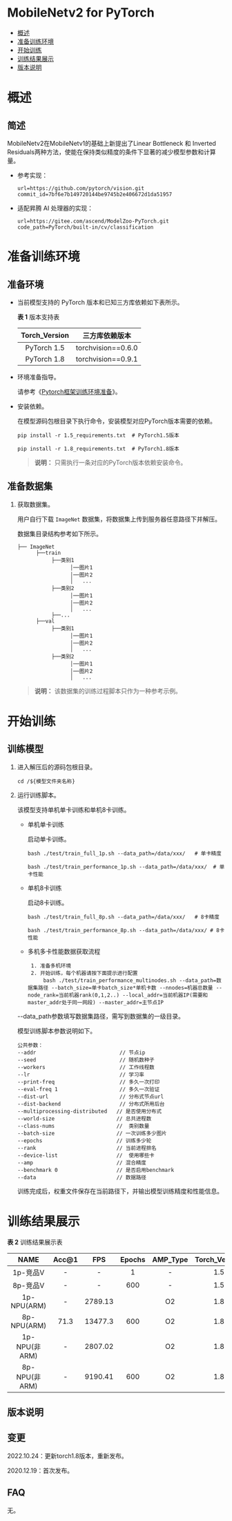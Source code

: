 # MobileNetv2 for PyTorch

-   [概述](概述.md)
-   [准备训练环境](准备训练环境.md)
-   [开始训练](开始训练.md)
-   [训练结果展示](训练结果展示.md)
-   [版本说明](版本说明.md)

# 概述

## 简述

 MobileNetv2在MobileNetv1的基础上新提出了Linear Bottleneck 和 Inverted Residuals两种方法，使能在保持类似精度的条件下显著的减少模型参数和计算量。

- 参考实现：

  ```
  url=https://github.com/pytorch/vision.git 
  commit_id=7bf6e7b149720144be9745b2e406672d1da51957
  ```

- 适配昇腾 AI 处理器的实现：

  ```
  url=https://gitee.com/ascend/ModelZoo-PyTorch.git
  code_path=PyTorch/built-in/cv/classification
  ```


# 准备训练环境

## 准备环境

- 当前模型支持的 PyTorch 版本和已知三方库依赖如下表所示。

  **表 1**  版本支持表

  | Torch_Version      | 三方库依赖版本                                 |
  | :--------: | :----------------------------------------------------------: |
  | PyTorch 1.5 | torchvision==0.6.0 |
  | PyTorch 1.8 | torchvision==0.9.1 |

- 环境准备指导。

  请参考《[Pytorch框架训练环境准备](https://www.hiascend.com/document/detail/zh/ModelZoo/pytorchframework/ptes)》。
  
- 安装依赖。

  在模型源码包根目录下执行命令，安装模型对应PyTorch版本需要的依赖。
  ```
  pip install -r 1.5_requirements.txt  # PyTorch1.5版本
  
  pip install -r 1.8_requirements.txt  # PyTorch1.8版本
  ```
  > **说明：** 
  >只需执行一条对应的PyTorch版本依赖安装命令。

## 准备数据集

1. 获取数据集。

   用户自行下载 `ImageNet` 数据集，将数据集上传到服务器任意路径下并解压。
   
   数据集目录结构参考如下所示。

   ```
   ├── ImageNet
         ├──train
              ├──类别1
                    │──图片1
                    │──图片2
                    │   ...       
              ├──类别2
                    │──图片1
                    │──图片2
                    │   ...   
              ├──...                     
         ├──val  
              ├──类别1
                    │──图片1
                    │──图片2
                    │   ...       
              ├──类别2
                    │──图片1
                    │──图片2
                    │   ...              
   ```
   > **说明：** 
   >该数据集的训练过程脚本只作为一种参考示例。

# 开始训练

## 训练模型

1. 进入解压后的源码包根目录。

   ```
   cd /${模型文件夹名称} 
   ```

2. 运行训练脚本。

   该模型支持单机单卡训练和单机8卡训练。

   - 单机单卡训练

     启动单卡训练。

     ```
     bash ./test/train_full_1p.sh --data_path=/data/xxx/   # 单卡精度 
     
     bash ./test/train_performance_1p.sh --data_path=/data/xxx/  # 单卡性能
     ```

   - 单机8卡训练

     启动8卡训练。

     ```
     bash ./test/train_full_8p.sh --data_path=/data/xxx/   # 8卡精度

     bash ./test/train_performance_8p.sh --data_path=/data/xxx/ # 8卡性能
     ```

   - 多机多卡性能数据获取流程

     ```
      1. 准备多机环境
      2. 开始训练，每个机器请按下面提示进行配置
          bash ./test/train_performance_multinodes.sh --data_path=数据集路径 --batch_size=单卡batch_size*单机卡数 --nnodes=机器总数量 --node_rank=当前机器rank(0,1,2..) --local_addr=当前机器IP(需要和master_addr处于同一网段) --master_addr=主节点IP
     ```
    --data_path参数填写数据集路径，需写到数据集的一级目录。

   模型训练脚本参数说明如下。

   ```
   公共参数：
   --addr                    		// 节点ip
   --seed                     		// 随机数种子
   --workers                  		// 工作线程数
   --lr                       		// 学习率
   --print-freq               		// 多久一次打印
   --eval-freq 1              		// 多久一次验证
   --dist-url                 		// 分布式节点url
   --dist-backend             		// 分布式所用后台
   --multiprocessing-distributed   // 是否使用分布式
   --world-size                    // 总共进程数
   --class-nums                    //  类别数量
   --batch-size                    // 一次训练多少图片
   --epochs                        // 训练多少轮
   --rank                          // 当前进程排名
   --device-list                   //  使用哪些卡
   --amp                           // 混合精度
   --benchmark 0                   // 是否启用benchmark
   --data                          // 数据路径
   ```

   训练完成后，权重文件保存在当前路径下，并输出模型训练精度和性能信息。

# 训练结果展示

**表 2**  训练结果展示表

| NAME    | Acc@1  |    FPS  | Epochs | AMP_Type | Torch_Version |
| :-----: | :----: |  :---:  | :----: | :------: |  :-------:    |
| 1p-竞品V| - | - | 1  | - | 1.5 |
| 8p-竞品V| - | - | 600 | - | 1.5 |
| 1p-NPU(ARM)|   -    |   2789.13  |        |    O2    |   1.8    |
| 8p-NPU(ARM)| 71.3   | 13477.3 | 600    |    O2    |   1.8    |
| 1p-NPU(非ARM)|   -    |   2807.02  |        |    O2    |   1.8    |
| 8p-NPU(非ARM)| -   | 9190.41 | 600    |    O2    |   1.8    |


## 版本说明

## 变更

2022.10.24：更新torch1.8版本，重新发布。

2020.12.19：首次发布。

## FAQ

无。

